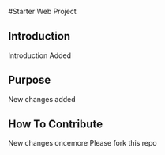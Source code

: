 #Starter Web Project

## Introduction
Introduction Added


## Purpose
New changes added

## How To Contribute
New changes oncemore
Please fork this repo
